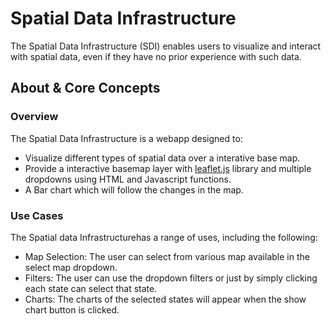 
# Spatial Data Infrastructure

The Spatial Data Infrastructure (SDI) enables users to visualize and interact with spatial data, even if they have no prior experience with such data.



## About & Core Concepts
### Overview
The Spatial Data Infrastructure is a webapp designed to:

- Visualize different types of spatial data over a interative base map.
- Provide a interactive basemap layer with [leaflet.js](https://leafletjs.com/) library and multiple dropdowns using HTML and Javascript functions.
- A Bar chart which will follow the changes in the map.

### Use Cases
The Spatial data Infrastructurehas a range of uses, including the following:

- Map Selection: The user can select from various map available in the select map dropdown.
- Filters: The user can use the dropdown filters or just by simply clicking each state can select that state.
- Charts: The charts of the selected states will appear when the show chart button is clicked.

